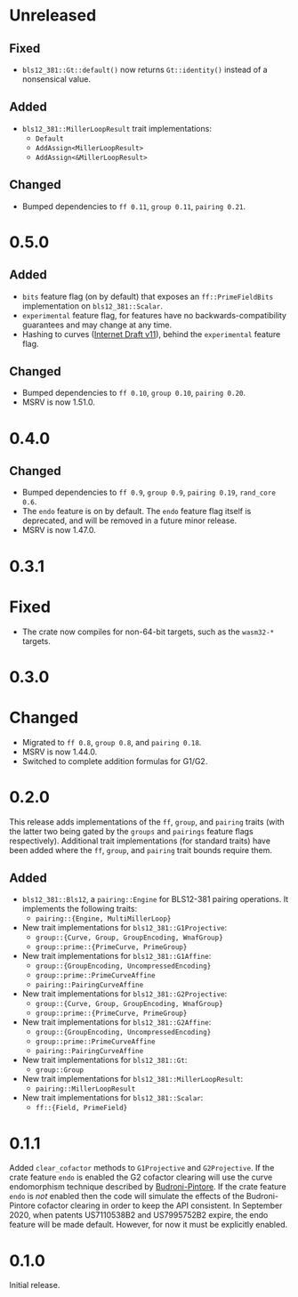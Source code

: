 # Unreleased

## Fixed
- `bls12_381::Gt::default()` now returns `Gt::identity()` instead of a nonsensical value.

## Added
- `bls12_381::MillerLoopResult` trait implementations:
  - `Default`
  - `AddAssign<MillerLoopResult>`
  - `AddAssign<&MillerLoopResult>`

## Changed
- Bumped dependencies to `ff 0.11`, `group 0.11`, `pairing 0.21`.

# 0.5.0

## Added
- `bits` feature flag (on by default) that exposes an `ff::PrimeFieldBits` implementation
  on `bls12_381::Scalar`.
- `experimental` feature flag, for features have no backwards-compatibility guarantees and
  may change at any time.
- Hashing to curves ([Internet Draft v11](https://datatracker.ietf.org/doc/html/draft-irtf-cfrg-hash-to-curve-11)),
  behind the `experimental` feature flag.

## Changed
- Bumped dependencies to `ff 0.10`, `group 0.10`, `pairing 0.20`.
- MSRV is now 1.51.0.

# 0.4.0

## Changed
- Bumped dependencies to `ff 0.9`, `group 0.9`, `pairing 0.19`, `rand_core 0.6`.
- The `endo` feature is on by default. The `endo` feature flag itself is deprecated, and
  will be removed in a future minor release.
- MSRV is now 1.47.0.

# 0.3.1

# Fixed
* The crate now compiles for non-64-bit targets, such as the `wasm32-*` targets.

# 0.3.0

# Changed
* Migrated to `ff 0.8`, `group 0.8`, and `pairing 0.18`.
* MSRV is now 1.44.0.
* Switched to complete addition formulas for G1/G2.

# 0.2.0

This release adds implementations of the `ff`, `group`, and `pairing` traits (with the
latter two being gated by the `groups` and `pairings` feature flags respectively).
Additional trait implementations (for standard traits) have been added where the `ff`,
`group`, and `pairing` trait bounds require them.

## Added
* `bls12_381::Bls12`, a `pairing::Engine` for BLS12-381 pairing operations. It implements
  the following traits:
  * `pairing::{Engine, MultiMillerLoop}`
* New trait implementations for `bls12_381::G1Projective`:
  * `group::{Curve, Group, GroupEncoding, WnafGroup}`
  * `group::prime::{PrimeCurve, PrimeGroup}`
* New trait implementations for `bls12_381::G1Affine`:
  * `group::{GroupEncoding, UncompressedEncoding}`
  * `group::prime::PrimeCurveAffine`
  * `pairing::PairingCurveAffine`
* New trait implementations for `bls12_381::G2Projective`:
  * `group::{Curve, Group, GroupEncoding, WnafGroup}`
  * `group::prime::{PrimeCurve, PrimeGroup}`
* New trait implementations for `bls12_381::G2Affine`:
  * `group::{GroupEncoding, UncompressedEncoding}`
  * `group::prime::PrimeCurveAffine`
  * `pairing::PairingCurveAffine`
* New trait implementations for `bls12_381::Gt`:
  * `group::Group`
* New trait implementations for `bls12_381::MillerLoopResult`:
  * `pairing::MillerLoopResult`
* New trait implementations for `bls12_381::Scalar`:
  * `ff::{Field, PrimeField}`

# 0.1.1

Added `clear_cofactor` methods to `G1Projective` and `G2Projective`. If the crate feature `endo`
is enabled the G2 cofactor clearing will use the curve endomorphism technique described by
[Budroni-Pintore](https://ia.cr/2017/419). If the crate feature `endo` is _not_ enabled then
the code will simulate the effects of the Budroni-Pintore cofactor clearing in order to keep
the API consistent. In September 2020, when patents US7110538B2 and US7995752B2 expire, the
endo feature will be made default. However, for now it must be explicitly enabled.

# 0.1.0

Initial release.

